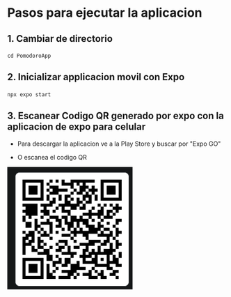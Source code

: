 
# Pasos para ejecutar la aplicacion

## 1. Cambiar de directorio

` cd PomodoroApp `

## 2. Inicializar applicacion movil con Expo

` npx expo start `

## 3. Escanear Codigo QR generado por expo con la aplicacion de expo para celular

 * Para descargar la aplicacion ve a la Play Store y buscar por "Expo GO"

 * O escanea el codigo QR

 ![alt text](expo.png)